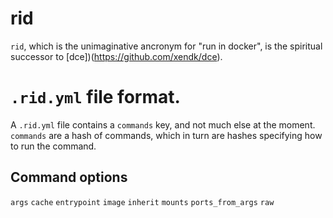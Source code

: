 # rid

`rid`, which is the unimaginative ancronym for "run in docker", is the
spiritual successor to [dce])(https://github.com/xendk/dce).

# `.rid.yml` file format.

A `.rid.yml` file contains a `commands` key, and not much else at the
moment. `commands` are a hash of commands, which in turn are hashes
specifying how to run the command.

## Command options

`args`
`cache`
`entrypoint`
`image`
`inherit`
`mounts`
`ports_from_args`
`raw`
